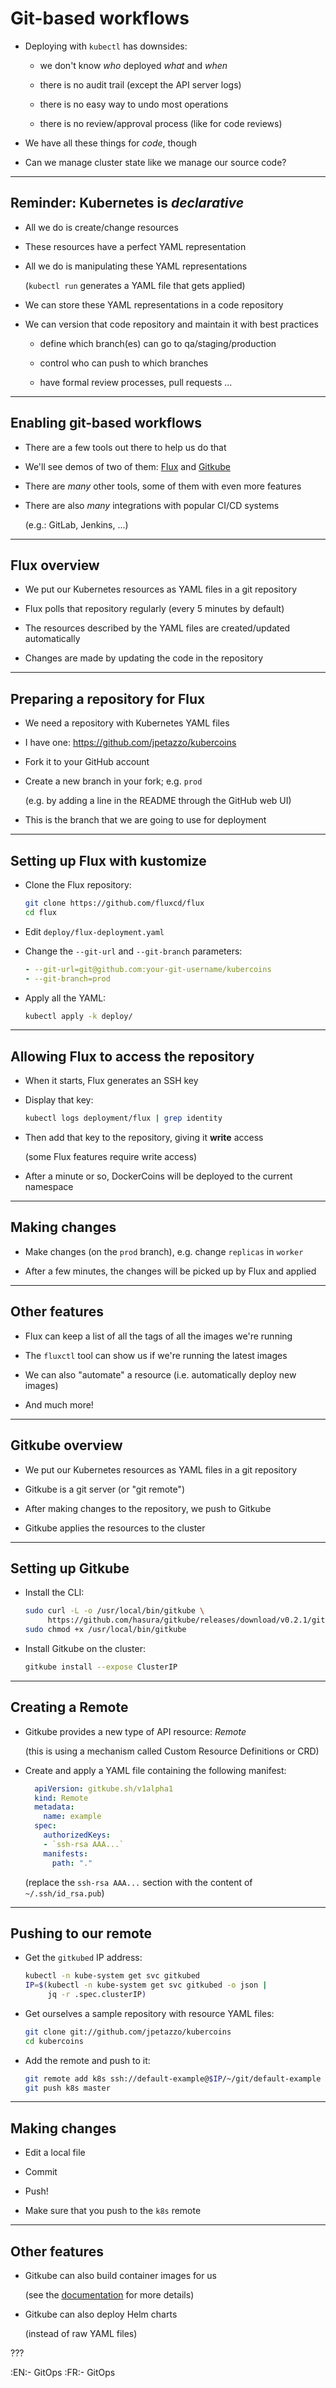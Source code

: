 # Git-based workflows

- Deploying with `kubectl` has downsides:

  - we don't know *who* deployed *what* and *when*

  - there is no audit trail (except the API server logs)

  - there is no easy way to undo most operations

  - there is no review/approval process (like for code reviews)

- We have all these things for *code*, though

- Can we manage cluster state like we manage our source code?

---

## Reminder: Kubernetes is *declarative*

- All we do is create/change resources

- These resources have a perfect YAML representation

- All we do is manipulating these YAML representations

  (`kubectl run` generates a YAML file that gets applied)

- We can store these YAML representations in a code repository

- We can version that code repository and maintain it with best practices

  - define which branch(es) can go to qa/staging/production

  - control who can push to which branches

  - have formal review processes, pull requests ...

---

## Enabling git-based workflows

- There are a few tools out there to help us do that

- We'll see demos of two of them: [Flux] and [Gitkube]

- There are *many* other tools, some of them with even more features

- There are also *many* integrations with popular CI/CD systems

  (e.g.: GitLab, Jenkins, ...)

[Flux]: https://www.weave.works/oss/flux/
[Gitkube]: https://gitkube.sh/

---

## Flux overview

- We put our Kubernetes resources as YAML files in a git repository

- Flux polls that repository regularly (every 5 minutes by default)

- The resources described by the YAML files are created/updated automatically

- Changes are made by updating the code in the repository

---

## Preparing a repository for Flux

- We need a repository with Kubernetes YAML files

- I have one: https://github.com/jpetazzo/kubercoins

- Fork it to your GitHub account

- Create a new branch in your fork; e.g. `prod`

  (e.g. by adding a line in the README through the GitHub web UI)

- This is the branch that we are going to use for deployment

---

## Setting up Flux with kustomize

- Clone the Flux repository:
  ```bash
  git clone https://github.com/fluxcd/flux
  cd flux
  ```

- Edit `deploy/flux-deployment.yaml`

- Change the `--git-url` and `--git-branch` parameters:
  ```yaml
  - --git-url=git@github.com:your-git-username/kubercoins
  - --git-branch=prod
  ```

- Apply all the YAML:
  ```bash
  kubectl apply -k deploy/
  ```

---

## Allowing Flux to access the repository

- When it starts, Flux generates an SSH key

- Display that key:
  ```bash
  kubectl logs deployment/flux | grep identity
  ```

- Then add that key to the repository, giving it **write** access

  (some Flux features require write access)

- After a minute or so, DockerCoins will be deployed to the current namespace

---

## Making changes

- Make changes (on the `prod` branch), e.g. change `replicas` in `worker`

- After a few minutes, the changes will be picked up by Flux and applied

---

## Other features

- Flux can keep a list of all the tags of all the images we're running

- The `fluxctl` tool can show us if we're running the latest images

- We can also "automate" a resource (i.e. automatically deploy new images)

- And much more!

---

## Gitkube overview

- We put our Kubernetes resources as YAML files in a git repository

- Gitkube is a git server (or "git remote")

- After making changes to the repository, we push to Gitkube

- Gitkube applies the resources to the cluster

---

## Setting up Gitkube

- Install the CLI:
  ```bash
  sudo curl -L -o /usr/local/bin/gitkube \
       https://github.com/hasura/gitkube/releases/download/v0.2.1/gitkube_linux_amd64
  sudo chmod +x /usr/local/bin/gitkube
  ```

- Install Gitkube on the cluster:
  ```bash
  gitkube install --expose ClusterIP
  ```

---

## Creating a Remote

- Gitkube provides a new type of API resource: *Remote*

  (this is using a mechanism called Custom Resource Definitions or CRD)

- Create and apply a YAML file containing the following manifest:
  ```yaml
	apiVersion: gitkube.sh/v1alpha1
	kind: Remote
	metadata:
	  name: example
	spec:
	  authorizedKeys:
	  - `ssh-rsa AAA...`
	  manifests:
	    path: "."
  ```

  (replace the `ssh-rsa AAA...` section with the content of `~/.ssh/id_rsa.pub`)

---

## Pushing to our remote

- Get the `gitkubed` IP address:
  ```bash
  kubectl -n kube-system get svc gitkubed
  IP=$(kubectl -n kube-system get svc gitkubed -o json | 
  	   jq -r .spec.clusterIP)
  ```

- Get ourselves a sample repository with resource YAML files:
  ```bash
  git clone git://github.com/jpetazzo/kubercoins
  cd kubercoins
  ```

- Add the remote and push to it:
  ```bash
  git remote add k8s ssh://default-example@$IP/~/git/default-example
  git push k8s master
  ```

---

## Making changes

- Edit a local file

- Commit

- Push!

- Make sure that you push to the `k8s` remote

---

## Other features

- Gitkube can also build container images for us

  (see the [documentation](https://github.com/hasura/gitkube/blob/master/docs/remote.md) for more details)

- Gitkube can also deploy Helm charts

  (instead of raw YAML files)

???

:EN:- GitOps
:FR:- GitOps
